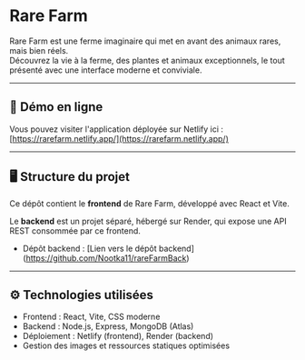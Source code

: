# Rare Farm

Rare Farm est une ferme imaginaire qui met en avant des animaux rares, mais bien réels.  
Découvrez la vie à la ferme, des plantes et animaux exceptionnels, le tout présenté avec une interface moderne et conviviale. 

---

## 🔗 Démo en ligne

Vous pouvez visiter l'application déployée sur Netlify ici :  
[https://rarefarm.netlify.app/](https://rarefarm.netlify.app/)

---

## 🖥️ Structure du projet

Ce dépôt contient le **frontend** de Rare Farm, développé avec React et Vite.

Le **backend** est un projet séparé, hébergé sur Render, qui expose une API REST consommée par ce frontend.

- Dépôt backend : [Lien vers le dépôt backend] (https://github.com/Nootka11/rareFarmBack)

---

## ⚙️ Technologies utilisées

- Frontend : React, Vite, CSS moderne  
- Backend : Node.js, Express, MongoDB (Atlas)  
- Déploiement : Netlify (frontend), Render (backend)  
- Gestion des images et ressources statiques optimisées
